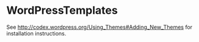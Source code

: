 WordPressTemplates
==================


See http://codex.wordpress.org/Using_Themes#Adding_New_Themes for installation instructions.

